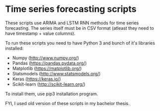 # Time series forecasting scripts

These scripts use ARIMA and LSTM RNN methods for time series forecasting. The series itself must be in CSV format (atleast they need to have timestamp + value columns).

To run these scripts you need to have Python 3 and bunch of it's libraries installed:

* Numpy (http://www.numpy.org/)
* Pandas (https://pandas.pydata.org/)
* Matplotlib (https://matplotlib.org/)
* Statsmodels (http://www.statsmodels.org/)
* Keras (https://keras.io/)
* Scikit-learn (http://scikit-learn.org/)

To install them, use pip3 installation program.

FYI, I used old version of these scripts in my bachelor thesis.
